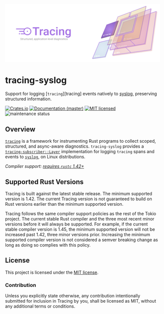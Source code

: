 ![Tracing — Structured, application-level diagnostics][splash]

[splash]: https://raw.githubusercontent.com/tokio-rs/tracing/master/assets/splash.svg

# tracing-syslog

Support for logging [`tracing`][tracing] events natively to [syslog],
preserving structured information.

[![Crates.io][crates-badge]][crates-url]
[![Documentation (master)][docs-master-badge]][docs-master-url]
[![MIT licensed][mit-badge]][mit-url]
![maintenance status][maint-badge]

[crates-badge]: https://img.shields.io/crates/v/tracing-syslog.svg
[crates-url]: https://crates.io/crates/tracing-syslog
[docs-master-badge]: https://img.shields.io/badge/docs-master-blue
[docs-master-url]: https://tracing-rs.netlify.com/tracing_syslog
[mit-badge]: https://img.shields.io/badge/license-MIT-blue.svg
[mit-url]: LICENSE
[maint-badge]: https://img.shields.io/badge/maintenance-experimental-blue.svg

## Overview

[`tracing`] is a framework for instrumenting Rust programs to collect
scoped, structured, and async-aware diagnostics. `tracing-syslog` provides a
[`tracing-subscriber::Layer`][layer] implementation for logging `tracing` spans
and events to [`syslog`][syslog], on Linux distributions.
 
*Compiler support: [requires `rustc` 1.42+][msrv]*

[msrv]: #supported-rust-versions
[`tracing`]: https://crates.io/crates/tracing
[layer]: https://docs.rs/tracing-subscriber/latest/tracing_subscriber/layer/trait.Layer.html
[syslog]: https://tools.ietf.org/html/rfc5424

## Supported Rust Versions

Tracing is built against the latest stable release. The minimum supported
version is 1.42. The current Tracing version is not guaranteed to build on Rust
versions earlier than the minimum supported version.

Tracing follows the same compiler support policies as the rest of the Tokio
project. The current stable Rust compiler and the three most recent minor
versions before it will always be supported. For example, if the current stable
compiler version is 1.45, the minimum supported version will not be increased
past 1.42, three minor versions prior. Increasing the minimum supported compiler
version is not considered a semver breaking change as long as doing so complies
with this policy.

## License

This project is licensed under the [MIT license](LICENSE).

### Contribution

Unless you explicitly state otherwise, any contribution intentionally submitted
for inclusion in Tracing by you, shall be licensed as MIT, without any additional
terms or conditions.
